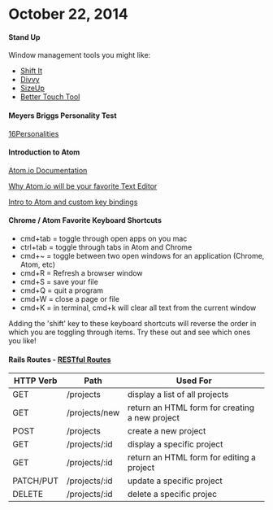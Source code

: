 # October 22, 2014

#### Stand Up

Window management tools you might like:

* [Shift It](http://shift-it.en.softonic.com/mac)
* [Divvy](http://divvy.en.softonic.com/mac)
* [SizeUp](http://www.macupdate.com/app/mac/30721/sizeup)
* [Better Touch Tool](http://www.boastr.net/)

#### Meyers Briggs Personality Test

[16Personalities](http://www.16personalities.com/)

#### Introduction to Atom

[Atom.io Documentation](https://atom.io/docs/latest/)

[Why Atom.io will be your favorite Text Editor](https://www.youtube.com/watch?v=bo5MM2N_3tw)

[Intro to Atom and custom key bindings](http://vimeo.com/87902013)

#### Chrome / Atom Favorite Keyboard Shortcuts

* cmd+tab = toggle through open apps on you mac
* ctrl+tab = toggle through tabs in Atom and Chrome
* cmd+~ = toggle between two open windows for an application (Chrome, Atom, etc)
* cmd+R = Refresh a browser window
* cmd+S = save your file
* cmd+Q = quit a program
* cmd+W = close a page or file
* cmd+K = in terminal, cmd+k will clear all text from the current window

Adding the 'shift' key to these keyboard shortcuts will reverse the order in which
you are toggling through items. Try these out and see which ones you like!

#### Rails Routes - [RESTful Routes](http://guides.rubyonrails.org/routing.html)

|  HTTP Verb |      Path     |     Used For                                      |
|------------|---------------|------------------------------------------------|
| GET        | /projects     |     display a list of all projects
| GET        | /projects/new |     return an HTML form for creating a new project |
| POST       | /projects     |     create a new project                           |
| GET        | /projects/:id |     display a specific project                     |
| GET        | /projects/:id |     return an HTML form for editing a project      |
| PATCH/PUT  | /projects/:id |     update a specific project                      |
| DELETE     | /projects/:id |     delete a specific projec                       |
